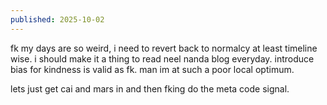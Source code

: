 ```yaml
---
published: 2025-10-02
---
```


fk my days are so weird, i need to revert back to normalcy at least timeline wise. i should make it a thing to read neel nanda blog everyday. introduce bias for kindness is valid as fk. man im at such a poor local optimum.

lets just get cai and mars in and then fking do the meta code signal.